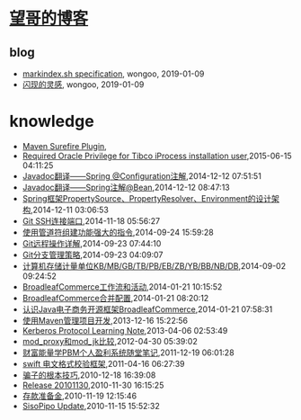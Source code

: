 # [望哥的博客](http://blog.sisopipo.com)

## blog
* [markindex.sh specification](/markindex), wongoo, 2019-01-09
* [闪现的灵感](/flash-idea), wongoo, 2019-01-09
# knowledge
* [Maven Surefire Plugin](/2016/2016-03-27-maven-surefire-plugin),
* [Required Oracle Privilege for Tibco iProcess installation user](/2015/2015-06-15-required-oracle-privilege-for-tibco-iprocess-installation-user),2015-06-15 04:11:25
* [Javadoc翻译——Spring @Configuration注解](/2014/2014-12-12-javadoc-spring-configuration),2014-12-12 07:51:51
* [Javadoc翻译——Spring注解@Bean](/2014/2014-12-12-javadoc-spring-bean),2014-12-12 08:47:13
* [Spring框架PropertySource、PropertyResolver、Environment的设计架构](/2014/2014-12-11-spring-propertysource-propertyresolver-environment),2014-12-11 03:06:53
* [Git SSH连接端口](/2014/2014-11-18-git-ssh-port),2014-11-18 05:56:27
* [使用管道符组建功能强大的指令](/2014/2014-09-24-using-pipe-operator-to-impl-powful-commands),2014-09-24 15:59:28
* [Git远程操作详解](/2014/2014-09-23-git-remote-commands),2014-09-23 07:44:10
* [Git分支管理策略](/2014/2014-09-23-git-branch-mangement),2014-09-23 04:09:07
* [计算机存储计量单位KB/MB/GB/TB/PB/EB/ZB/YB/BB/NB/DB](/2014/2014-09-02-computer-unit-kbmbgbtbpbebzbybbbnbdb),2014-09-02 09:24:52
* [BroadleafCommerce工作流和活动](/2014/2014-01-21-broadleafcommerce-workflow-and-activity),2014-01-21 10:15:52
* [BroadleafCommerce合并配置](/2014/2014-01-21-broadleafcommerce-merge-config),2014-01-21 08:20:12
* [认识Java电子商务开源框架BroadleafCommerce](/2014/2014-01-21-about-broadleafcommerce),2014-01-21 07:58:31
* [使用Maven管理项目开发](/2013/2013-12-16-using-maven-to-manage-project),2013-12-16 15:22:56
* [Kerberos Protocol Learning Note](/2013/2013-04-06-kerberos-protocol-learning-note),2013-04-06 02:53:49
* [mod_proxy和mod_jk比较](/2012/2012-04-30-mod_proxy-and-cmod_jk),2012-04-30 05:39:02
* [财富能量学PBM个人盈利系统随堂笔记](/2011/2011-12-19-PBM),2011-12-19 06:01:28
* [swift 电文格式校验框架](/2011/2011-04-16-swift_format_check_framework),2011-04-16 06:27:39
* [骗子的根本技巧](/2010/2010-12-18-the_basic_skill_of_cheater),2010-12-18 16:39:08
* [Release 20101130](/2010/2010-11-30-release-20101130),2010-11-30 16:15:25
* [存款准备金](/2010/2010-11-19-deposit-reserve),2010-11-19 12:15:46
* [SisoPipo Update](/2010/2010-11-15-sisopipoupdate),2010-11-15 15:52:32
